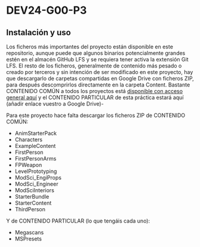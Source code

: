 # DEV24-G00-P3

## Instalación y uso
Los ficheros más importantes del proyecto están disponible en este repositorio, aunque puede que algunos binarios potencialmente grandes estén en el almacén GitHub LFS y se requiera tener activa la extensión Git LFS. 
El resto de los ficheros, generalmente de contenido más pesado o creado por terceros y sin intención de ser modificado en este proyecto, hay que descargarlo de carpetas compartidas en Google Drive con ficheros ZIP, para después descomprirlos directamente en la carpeta Content. 
Bastante CONTENIDO COMÚN a todos los proyectos está [disponible con acceso general aquí](https://drive.google.com/drive/u/0/folders/1TfoB5S3yQw49-onoFfn0q79PTfk2RoSE) y el CONTENIDO PARTICULAR de esta práctica estará aquí (añadir enlace vuestro a Google Drive)-

Para este proyecto hace falta descargar los ficheros ZIP de CONTENIDO COMÚN: 
* AnimStarterPack
* Characters
* ExampleContent
* FirstPerson
* FirstPersonArms
* FPWeapon
* LevelPrototyping
* ModSci_EngiProps
* ModSci_Engineer
* ModSciInteriors
* StarterBundle
* StarterContent
* ThirdPerson

Y de CONTENIDO PARTICULAR (lo que tengáis cada uno):
* Megascans
* MSPresets

